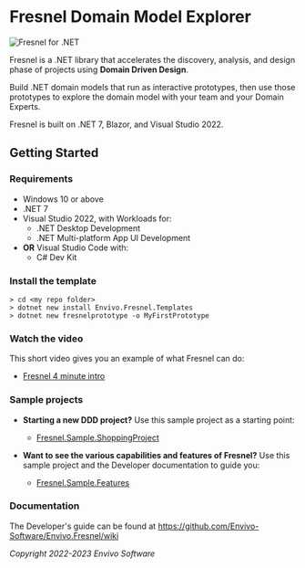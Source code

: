# Fresnel Domain Model Explorer

<picture>
  <source media="(prefers-color-scheme: dark)" srcset="https://www.envivo.co.uk/images/white_fg_transparent_bg_for_docs.png">
  
  <img alt="Fresnel for .NET" src="https://www.envivo.co.uk/images/color_fg_transparent_bg_for_docs.png">
</picture>

Fresnel is a .NET library that accelerates the discovery, analysis, and design phase of projects using **Domain Driven Design**.

Build .NET domain models that run as interactive prototypes, then use those prototypes to explore the domain model with your team and your Domain Experts.

Fresnel is built on .NET 7, Blazor, and Visual Studio 2022.

## Getting Started

### Requirements

- Windows 10 or above
- .NET 7
- Visual Studio 2022, with Workloads for:
  - .NET Desktop Development
  - .NET Multi-platform App UI Development
- **OR** Visual Studio Code with:
  - C# Dev Kit
 
### Install the template
```
> cd <my repo folder>
> dotnet new install Envivo.Fresnel.Templates
> dotnet new fresnelprototype -o MyFirstPrototype
``` 
 
### Watch the video
This short video gives you an example of what Fresnel can do:
  - [Fresnel 4 minute intro](https://www.youtube.com/watch?v=vcZyE4HZavQ)

### Sample projects

- **Starting a new DDD project?** Use this sample project as a starting point:
  - [Fresnel.Sample.ShoppingProject](https://github.com/Envivo-Software/Fresnel.Sample.ShoppingProject)

- **Want to see the various capabilities and features of Fresnel?** Use this sample project and the Developer documentation to guide you:
  - [Fresnel.Sample.Features](https://github.com/Envivo-Software/Fresnel.Sample.Features)

### Documentation
The Developer's guide can be found at https://github.com/Envivo-Software/Envivo.Fresnel/wiki

*Copyright 2022-2023 Envivo Software*